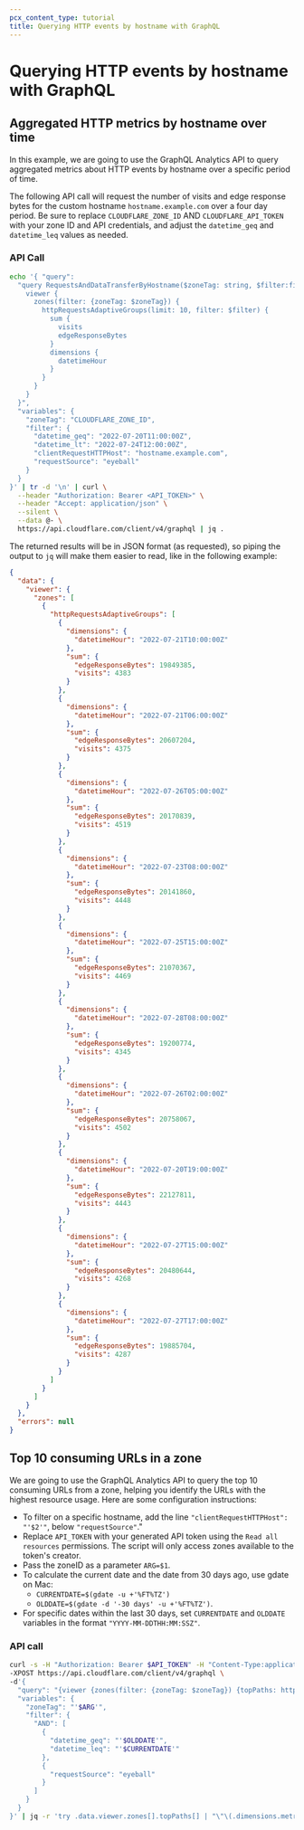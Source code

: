 ```yaml
---
pcx_content_type: tutorial
title: Querying HTTP events by hostname with GraphQL
---
```


# Querying HTTP events by hostname with GraphQL

## Aggregated HTTP metrics by hostname over time

In this example, we are going to use the GraphQL Analytics API to query aggregated metrics about HTTP events by hostname over a specific period of time.

The following API call will request the number of visits and edge response bytes for the custom hostname `hostname.example.com` over a four day period. Be sure to replace `CLOUDFLARE_ZONE_ID` AND `CLOUDFLARE_API_TOKEN` with your zone ID and API credentials, and adjust the `datetime_geq` and `datetime_leq` values as needed.

### API Call

```bash
echo '{ "query":
  "query RequestsAndDataTransferByHostname($zoneTag: string, $filter:filter) {
    viewer {
      zones(filter: {zoneTag: $zoneTag}) {
        httpRequestsAdaptiveGroups(limit: 10, filter: $filter) {
          sum {
            visits
            edgeResponseBytes
          }
          dimensions {
            datetimeHour
          }
        }
      }
    }
  }",
  "variables": {
    "zoneTag": "CLOUDFLARE_ZONE_ID",
    "filter": {
      "datetime_geq": "2022-07-20T11:00:00Z",
      "datetime_lt": "2022-07-24T12:00:00Z",
      "clientRequestHTTPHost": "hostname.example.com",
      "requestSource": "eyeball"
    }
  }
}' | tr -d '\n' | curl \
  --header "Authorization: Bearer <API_TOKEN>" \
  --header "Accept: application/json" \
  --silent \
  --data @- \
  https://api.cloudflare.com/client/v4/graphql | jq .
```

The returned results will be in JSON format (as requested), so piping the output to `jq` will make them easier to read, like in the following example:

```json
{
  "data": {
    "viewer": {
      "zones": [
        {
          "httpRequestsAdaptiveGroups": [
            {
              "dimensions": {
                "datetimeHour": "2022-07-21T10:00:00Z"
              },
              "sum": {
                "edgeResponseBytes": 19849385,
                "visits": 4383
              }
            },
            {
              "dimensions": {
                "datetimeHour": "2022-07-21T06:00:00Z"
              },
              "sum": {
                "edgeResponseBytes": 20607204,
                "visits": 4375
              }
            },
            {
              "dimensions": {
                "datetimeHour": "2022-07-26T05:00:00Z"
              },
              "sum": {
                "edgeResponseBytes": 20170839,
                "visits": 4519
              }
            },
            {
              "dimensions": {
                "datetimeHour": "2022-07-23T08:00:00Z"
              },
              "sum": {
                "edgeResponseBytes": 20141860,
                "visits": 4448
              }
            },
            {
              "dimensions": {
                "datetimeHour": "2022-07-25T15:00:00Z"
              },
              "sum": {
                "edgeResponseBytes": 21070367,
                "visits": 4469
              }
            },
            {
              "dimensions": {
                "datetimeHour": "2022-07-28T08:00:00Z"
              },
              "sum": {
                "edgeResponseBytes": 19200774,
                "visits": 4345
              }
            },
            {
              "dimensions": {
                "datetimeHour": "2022-07-26T02:00:00Z"
              },
              "sum": {
                "edgeResponseBytes": 20758067,
                "visits": 4502
              }
            },
            {
              "dimensions": {
                "datetimeHour": "2022-07-20T19:00:00Z"
              },
              "sum": {
                "edgeResponseBytes": 22127811,
                "visits": 4443
              }
            },
            {
              "dimensions": {
                "datetimeHour": "2022-07-27T15:00:00Z"
              },
              "sum": {
                "edgeResponseBytes": 20480644,
                "visits": 4268
              }
            },
            {
              "dimensions": {
                "datetimeHour": "2022-07-27T17:00:00Z"
              },
              "sum": {
                "edgeResponseBytes": 19885704,
                "visits": 4287
              }
            }
          ]
        }
      ]
    }
  },
  "errors": null
}
```

## Top 10 consuming URLs in a zone

We are going to use the GraphQL Analytics API to query the top 10 consuming URLs from a zone, helping you identify the URLs with the highest resource usage. Here are some configuration instructions:

- To filter on a specific hostname, add the line `"clientRequestHTTPHost": "'$2'"`, below `"requestSource"`." 
- Replace `API_TOKEN` with your generated API token using the `Read all resources` permissions. The script will only access zones available to the token's creator. 
- Pass the zoneID as a parameter `ARG=$1`. 
- To calculate the current date and the date from 30 days ago, use gdate on Mac:
  - `CURRENTDATE=$(gdate -u +'%FT%TZ')` 
  - `OLDDATE=$(gdate -d '-30 days' -u +'%FT%TZ')`. 
- For specific dates within the last 30 days, set `CURRENTDATE` and `OLDDATE` variables in the format `"YYYY-MM-DDTHH:MM:SSZ"`.

### API call

```bash
curl -s -H "Authorization: Bearer $API_TOKEN" -H "Content-Type:application/json" \
-XPOST https://api.cloudflare.com/client/v4/graphql \
-d'{
  "query": "{viewer {zones(filter: {zoneTag: $zoneTag}) {topPaths: httpRequestsAdaptiveGroups(filter: $filter, limit: 10, orderBy: [sum_edgeResponseBytes_DESC]) {count sum {edgeResponseBytes} dimensions {metric: clientRequestPath}}}}}",
  "variables": {
    "zoneTag": "'$ARG'",
    "filter": {
      "AND": [
        {
          "datetime_geq": "'$OLDDATE'",
          "datetime_leq": "'$CURRENTDATE'"
        },
        {
          "requestSource": "eyeball"
        }
      ]
    }
  }
}' | jq -r 'try .data.viewer.zones[].topPaths[] | "\"\(.dimensions.metric)\": \(.sum.edgeResponseBytes)"' | sort
```
